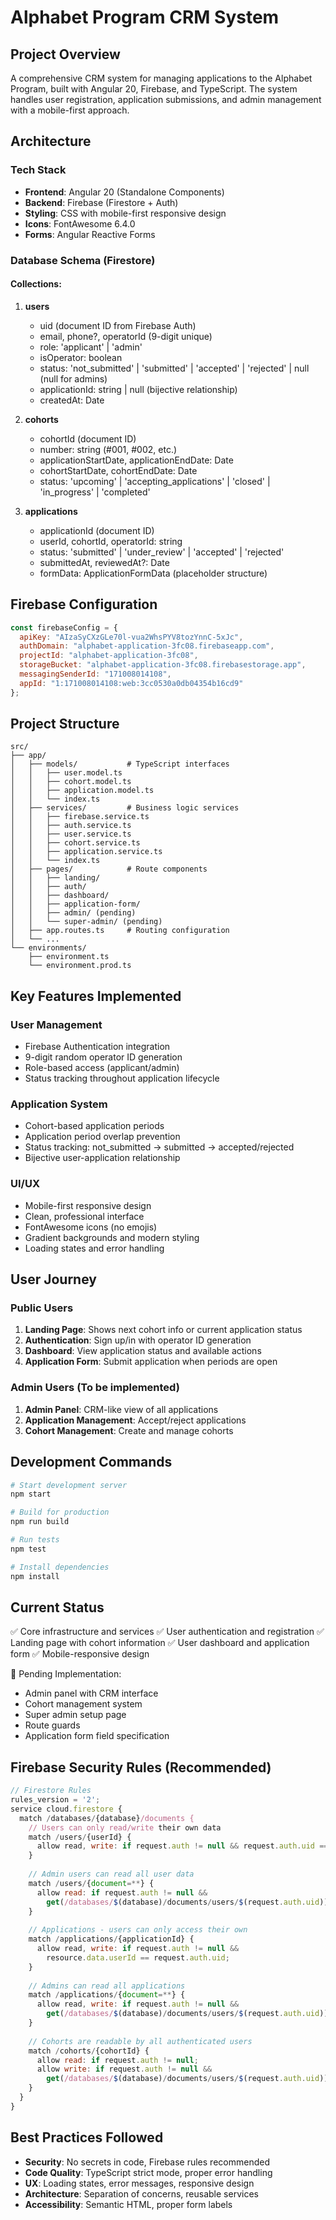 # Alphabet Program CRM System

## Project Overview
A comprehensive CRM system for managing applications to the Alphabet Program, built with Angular 20, Firebase, and TypeScript. The system handles user registration, application submissions, and admin management with a mobile-first approach.

## Architecture

### Tech Stack
- **Frontend**: Angular 20 (Standalone Components)
- **Backend**: Firebase (Firestore + Auth)
- **Styling**: CSS with mobile-first responsive design
- **Icons**: FontAwesome 6.4.0
- **Forms**: Angular Reactive Forms

### Database Schema (Firestore)

#### Collections:
1. **users**
   - uid (document ID from Firebase Auth)
   - email, phone?, operatorId (9-digit unique)
   - role: 'applicant' | 'admin' 
   - isOperator: boolean
   - status: 'not_submitted' | 'submitted' | 'accepted' | 'rejected' | null (null for admins)
   - applicationId: string | null (bijective relationship)
   - createdAt: Date

2. **cohorts**
   - cohortId (document ID)
   - number: string (#001, #002, etc.)
   - applicationStartDate, applicationEndDate: Date
   - cohortStartDate, cohortEndDate: Date
   - status: 'upcoming' | 'accepting_applications' | 'closed' | 'in_progress' | 'completed'

3. **applications**
   - applicationId (document ID)
   - userId, cohortId, operatorId: string
   - status: 'submitted' | 'under_review' | 'accepted' | 'rejected'
   - submittedAt, reviewedAt?: Date
   - formData: ApplicationFormData (placeholder structure)

## Firebase Configuration
```javascript
const firebaseConfig = {
  apiKey: "AIzaSyCXzGLe70l-vua2WhsPYV8tozYnnC-5xJc",
  authDomain: "alphabet-application-3fc08.firebaseapp.com",
  projectId: "alphabet-application-3fc08",
  storageBucket: "alphabet-application-3fc08.firebasestorage.app",
  messagingSenderId: "171008014108",
  appId: "1:171008014108:web:3cc0530a0db04354b16cd9"
};
```

## Project Structure
```
src/
├── app/
│   ├── models/           # TypeScript interfaces
│   │   ├── user.model.ts
│   │   ├── cohort.model.ts
│   │   ├── application.model.ts
│   │   └── index.ts
│   ├── services/         # Business logic services
│   │   ├── firebase.service.ts
│   │   ├── auth.service.ts
│   │   ├── user.service.ts
│   │   ├── cohort.service.ts
│   │   ├── application.service.ts
│   │   └── index.ts
│   ├── pages/            # Route components
│   │   ├── landing/
│   │   ├── auth/
│   │   ├── dashboard/
│   │   ├── application-form/
│   │   ├── admin/ (pending)
│   │   └── super-admin/ (pending)
│   ├── app.routes.ts     # Routing configuration
│   └── ...
└── environments/
    ├── environment.ts
    └── environment.prod.ts
```

## Key Features Implemented

### User Management
- Firebase Authentication integration
- 9-digit random operator ID generation
- Role-based access (applicant/admin)
- Status tracking throughout application lifecycle

### Application System
- Cohort-based application periods
- Application period overlap prevention
- Status tracking: not_submitted → submitted → accepted/rejected
- Bijective user-application relationship

### UI/UX
- Mobile-first responsive design
- Clean, professional interface
- FontAwesome icons (no emojis)
- Gradient backgrounds and modern styling
- Loading states and error handling

## User Journey

### Public Users
1. **Landing Page**: Shows next cohort info or current application status
2. **Authentication**: Sign up/in with operator ID generation
3. **Dashboard**: View application status and available actions
4. **Application Form**: Submit application when periods are open

### Admin Users (To be implemented)
1. **Admin Panel**: CRM-like view of all applications
2. **Application Management**: Accept/reject applications
3. **Cohort Management**: Create and manage cohorts

## Development Commands
```bash
# Start development server
npm start

# Build for production
npm run build

# Run tests
npm test

# Install dependencies
npm install
```

## Current Status
✅ Core infrastructure and services
✅ User authentication and registration
✅ Landing page with cohort information
✅ User dashboard and application form
✅ Mobile-responsive design

🚧 Pending Implementation:
- Admin panel with CRM interface
- Cohort management system
- Super admin setup page
- Route guards
- Application form field specification

## Firebase Security Rules (Recommended)
```javascript
// Firestore Rules
rules_version = '2';
service cloud.firestore {
  match /databases/{database}/documents {
    // Users can only read/write their own data
    match /users/{userId} {
      allow read, write: if request.auth != null && request.auth.uid == userId;
    }
    
    // Admin users can read all user data
    match /users/{document=**} {
      allow read: if request.auth != null && 
        get(/databases/$(database)/documents/users/$(request.auth.uid)).data.role == 'admin';
    }
    
    // Applications - users can only access their own
    match /applications/{applicationId} {
      allow read, write: if request.auth != null && 
        resource.data.userId == request.auth.uid;
    }
    
    // Admins can read all applications
    match /applications/{document=**} {
      allow read, write: if request.auth != null && 
        get(/databases/$(database)/documents/users/$(request.auth.uid)).data.role == 'admin';
    }
    
    // Cohorts are readable by all authenticated users
    match /cohorts/{cohortId} {
      allow read: if request.auth != null;
      allow write: if request.auth != null && 
        get(/databases/$(database)/documents/users/$(request.auth.uid)).data.role == 'admin';
    }
  }
}
```

## Best Practices Followed
- **Security**: No secrets in code, Firebase rules recommended
- **Code Quality**: TypeScript strict mode, proper error handling
- **UX**: Loading states, error messages, responsive design
- **Architecture**: Separation of concerns, reusable services
- **Accessibility**: Semantic HTML, proper form labels